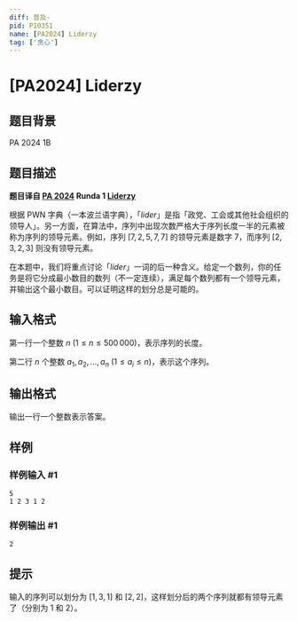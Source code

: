 ```yaml
---
diff: 普及-
pid: P10351
name: [PA2024] Liderzy
tag: ['贪心']
---
```

# [PA2024] Liderzy
## 题目背景

PA 2024 1B
## 题目描述

**题目译自 [PA 2024](https://sio2.mimuw.edu.pl/c/pa-2024-1/dashboard/) Runda 1 [Liderzy](https://sio2.mimuw.edu.pl/c/pa-2024-1/p/lid/)**

根据 PWN 字典（一本波兰语字典），「*lider*」是指「政党、工会或其他社会组织的领导人」。另一方面，在算法中，序列中出现次数严格大于序列长度一半的元素被称为序列的领导元素。例如，序列 $[7, 2, 5, 7, 7]$ 的领导元素是数字 $7$，而序列 $[2, 3, 2, 3]$ 则没有领导元素。

在本题中，我们将重点讨论「*lider*」一词的后一种含义。给定一个数列，你的任务是将它分成最小数目的数列（不一定连续），满足每个数列都有一个领导元素，并输出这个最小数目。可以证明这样的划分总是可能的。
## 输入格式

第一行一个整数 $n\ (1\le n\le 500\,000)$，表示序列的长度。

第二行 $n$ 个整数 $a_1,a_2,\ldots,a_n\ (1\le a_i\le n)$，表示这个序列。
## 输出格式

输出一行一个整数表示答案。
## 样例

### 样例输入 #1
```
5
1 2 3 1 2

```
### 样例输出 #1
```
2
```
## 提示

输入的序列可以划分为 $[1,3,1]$ 和 $[2,2]$，这样划分后的两个序列就都有领导元素了（分别为 $1$ 和 $2$）。
